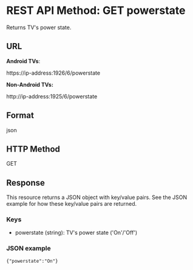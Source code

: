 # REST API Method: GET powerstate
Returns TV's power state.
## URL
**Android TVs**:

https://ip-address:1926/6/powerstate

**Non-Android TVs:**

http://ip-address:1925/6/powerstate

## Format
json
## HTTP Method
GET
## Response
This resource returns a JSON object with key/value pairs. See the JSON example for how these key/value pairs are returned.

### Keys
* powerstate (string): TV's power state ('On'/'Off')
 
### JSON example
`{"powerstate":"On"}`
